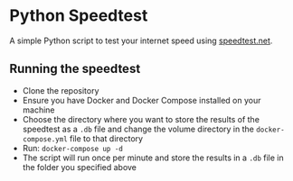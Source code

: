 # Python Speedtest

A simple Python script to test your internet speed using [speedtest.net](https://www.speedtest.net/).

## Running the speedtest
- Clone the repository
- Ensure you have Docker and Docker Compose installed on your machine
- Choose the directory where you want to store the results of the speedtest as a `.db` file and change the volume directory in the `docker-compose.yml` file to that directory
- Run: `docker-compose up -d`
- The script will run once per minute and store the results in a `.db` file in the folder you specified above